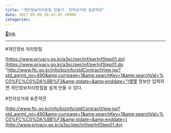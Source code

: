 ```yaml
---
title: "개인정보처리방침 만들기. 전자상거래 표준약관"
date: 2017-05-09 16:43:45 +0900
categories: 
---
```

[🔗link](http://www.mins01.com/mh/tech/read/1075)
***


#개인정보 처리방침

[https://www.privacy.go.kr/a3sc/per/inf/perInfStep01.do](https://www.privacy.go.kr/a3sc/per/inf/perInfStep01.do "http://www.ftc.go.kr/info/bizinfo/stdContractView.jsp?std_agrmt_no=490&amp;currpage=1&amp;searchKey=1&amp;searchVal=%C0%FC%C0%DA%BB%F3&amp;stdate=&amp;enddate=")몇몇 정보만 입력하면 개인정보처리방침을 쉽게 만들 수 있다.

  
  
  
  


#전자상거래 표준약관

[http://www.ftc.go.kr/info/bizinfo/stdContractView.jsp?std_agrmt_no=490&amp;currpage=1&amp;searchKey=1&amp;searchVal=%C0%FC%C0%DA%BB%F3&amp;stdate=&amp;enddate=](http://www.privacy.go.kr/a3sc/per/inf/perInfStep01.do)  



